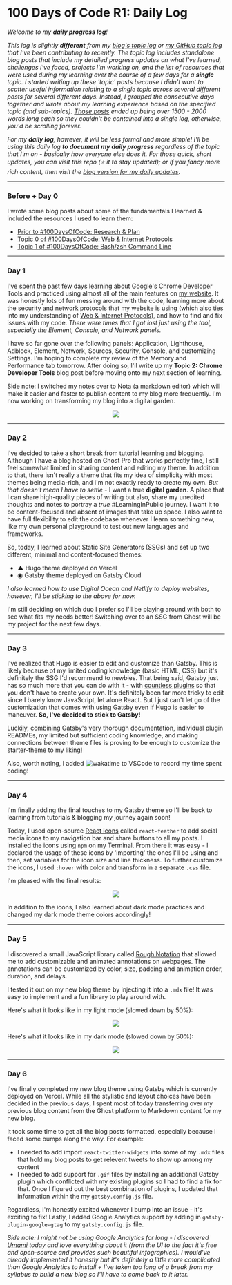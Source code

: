 # 100 Days of Code R1: Daily Log

_Welcome to my **daily progress log**!_

_This log is slightly **different** from my [blog's topic log](https://www.aniqa.io/r1-topic-log/) or [my GitHub topic log](https://github.com/aniqatc/100-days-of-code/blob/main/R1-Topic-Log.md) that I've been contributing to recently. The topic log includes standalone blog posts that include my detailed progress updates on what I've learned, challenges I've faced, projects I'm working on, and the list of resources that were used during my learning over the course of a few days for a **single** topic. I started writing up these 'topic' posts because I didn't want to scatter useful information relating to a single topic across several different posts for several different days. Instead, I grouped the consecutive days together and wrote about my learning experience based on the specified topic (and sub-topics). [Those posts](https://www.aniqa.io/r1-topic-log/) ended up being over 1500 - 2000 words long each so they couldn't be contained into a single log, otherwise, you'd be scrolling forever._

_For my **daily log**, however, it will be less formal and more simple! I'll be using this daily log **to document my daily progress** regardless of the topic that I'm on - basically how everyone else does it. For those quick, short updates, you can visit this repo (⭐️ it to stay updated); or if you fancy more rich content, then visit the [blog version for my daily updates](https://www.aniqa.io/r1-daily-log/)._

---

### Before + Day 0

I wrote some blog posts about some of the fundamentals I learned & included the resources I used to learn them:

- [Prior to #100DaysOfCode: Research & Plan](https://www.aniqa.io/prior-r1/)
- [Topic 0 of #100DaysOfCode: Web & Internet Protocols](https://www.aniqa.io/r1-topic-0/)
- [Topic 1 of #100DaysOfCode: Bash/zsh Command Line](https://www.aniqa.io/r1-topic-1/)

---

### Day 1

I've spent the past few days learning about Google's Chrome Developer Tools and practiced using almost all of the main features on [my website](https://www.aniqa.io). It was honestly lots of fun messing around with the code, learning more about the security and network protocols that my website is using (which also ties into my understanding of [Web & Internet Protocols](https://www.aniqa.io/r1-topic-0/)), and how to find and fix issues with my code. *There were times that I got lost just using the tool, especially the Element, Console, and Network panels.*

I have so far gone over the following panels: Application, Lighthouse, Adblock, Element, Network, Sources, Security, Console, and customizing Settings. I'm hoping to complete my review of the Memory and Performance tab tomorrow. After doing so, I'll write up my **Topic 2: Chrome Developer Tools** blog post before moving onto my next section of learning.

Side note: I switched my notes over to Nota (a markdown editor) which will make it easier and faster to publish content to my blog more frequently. I'm now working on transforming my blog into a digital garden.

<p align="center"><img src="https://github.com/aniqatc/100-days-of-code/blob/main/Assets/nota.gif"></p>

---

### Day 2

I've decided to take a short break from tutorial learning and blogging. Although I have a blog hosted on Ghost Pro that works perfectly fine, I still feel somewhat limited in sharing content and editing my theme. In addition to that, there isn't really a theme that fits my idea of simplicity with most themes being media-rich, and I'm not exactly ready to create my own. _But that doesn't mean I have to settle_ - I want a true **digital garden**. A place that I can share high-quality pieces of writing but also, share my unedited thoughts and notes to portray a _true_ #LearningInPublic journey. I want it to be content-focused and absent of images that take up space. I also want to have full flexibility to edit the codebase whenever I learn something new, like my own personal playground to test out new languages and frameworks.

So, today, I learned about Static Site Generators (SSGs) and set up two different, minimal and content-focused themes:

- ▲ Hugo theme deployed on Vercel
- ◉ Gatsby theme deployed on Gatsby Cloud

*I also learned how to use Digital Ocean and Netlify to deploy websites, however, I'll be sticking to the above for now.*

I'm still deciding on which duo I prefer so I'll be playing around with both to see what fits my needs better! Switching over to an SSG from Ghost will be my project for the next few days.

---

### Day 3

I've realized that Hugo is easier to edit and customize than Gatsby. This is likely because of my limited coding knowledge (basic HTML, CSS) but it's definitely the SSG I'd recommend to newbies. That being said, Gatsby just has so much more that you can do with it - with [countless plugins](https://www.gatsbyjs.com/plugins) so that you don't have to create your own. It's definitely been far more tricky to edit since I barely know JavaScript, let alone React. But I just can't let go of the customization that comes with using Gatsby even if Hugo is easier to maneuver. **So, I've decided to stick to Gatsby!**

Luckily, combining Gatsby's very thorough documentation, individual plugin READMEs, my limited but sufficient coding knowledge, and making connections between theme files is proving to be enough to customize the starter-theme to my liking! 

Also, worth noting, I added ![wakatime](https://wakatime.com/badge/user/c1c1c183-d190-42bd-ae4f-09370e6fbbc6.svg) to VSCode to record my time spent coding! 

---

### Day 4

I'm finally adding the final touches to my Gatsby theme so I'll be back to learning from tutorials & blogging my journey again soon!

Today, I used open-source [React icons](https://feathericons.com/) called `react-feather` to add social media icons to my navigation bar and share buttons to all my posts. I installed the icons using `npm` on my Terminal. From there it was easy - I declared the usage of these icons by 'importing' the ones I'll be using and then, set variables for the icon size and line thickness. To further customize the icons, I used `:hover` with color and transform in a separate `.css` file.

I'm pleased with the final results:
<p align="center"><img src="https://github.com/aniqatc/100-days-of-code/blob/main/Assets/react-feather-icons.gif"></p>

In addition to the icons, I also learned about dark mode practices and changed my dark mode theme colors accordingly!

---

### Day 5

I discovered a small JavaScript library called [Rough Notation](https://roughnotation.com) that allowed me to add customizable and animated annotations on webpages. The annotations can be customized by color, size, padding and animation order, duration, and delays.

I tested it out on my new blog theme by injecting it into a `.mdx` file! It was easy to implement and a fun library to play around with. 

Here's what it looks like in my light mode (slowed down by 50%):
<p align="center"><img src="https://github.com/aniqatc/100-days-of-code/blob/main/Assets/rough-notation-light.gif"></p>

Here's what it looks like in my dark mode (slowed down by 50%):
<p align="center"><img src="https://github.com/aniqatc/100-days-of-code/blob/main/Assets/rough-notation-dark.gif"></p>

---

### Day 6

I've finally completed my new blog theme using Gatsby which is currently deployed on Vercel. While all the stylistic and layout choices have been decided in the previous days, I spent most of today transferring over my previous blog content from the Ghost platform to Markdown content for my new blog. 

It took some time to get all the blog posts formatted, especially because I faced some bumps along the way. For example:
- I needed to add import `react-twitter-widgets` into some of my `.mdx` files that hold my blog posts to get relevent tweets to show up among my content
- I needed to add support for `.gif` files by installing an additional Gatsby plugin which conflicted with my existing plugins so I had to find a fix for that. Once I figured out the best combination of plugins, I updated that information within the my `gatsby.config.js` file.

Regardless, I'm honestly excited whenever I bump into an issue - it's exciting to fix! Lastly, I added Google Analytics support by adding in `gatsby-plugin-google-gtag` to my `gatsby.config.js` file. 

*Side note: I might not be using Google Analytics for long - I discovered [Umami](https://umami.is/) today and love everything about it (from the UI to the fact it's free and open-source and provides such beautiful infographics). I would've already implemented it honestly but it's definitely a little more complicated than Google Analytics to install + I've taken too long of a break from my syllabus to build a new blog so I'll have to come back to it later.*
